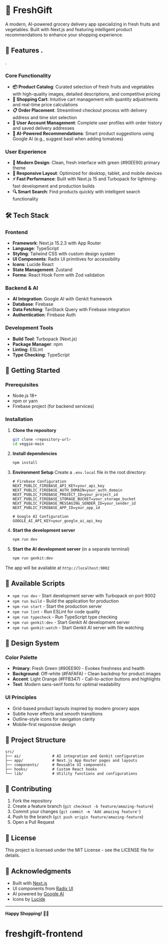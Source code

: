 # 🥬 FreshGift

A modern, AI-powered grocery delivery app specializing in fresh fruits and vegetables. Built with Next.js and featuring intelligent product recommendations to enhance your shopping experience.

## 🌟 Features .

.

### Core Functionality

- **📦 Product Catalog**: Curated selection of fresh fruits and vegetables with high-quality images, detailed descriptions, and competitive pricing
- **🛒 Shopping Cart**: Intuitive cart management with quantity adjustments and real-time price calculations
- **📋 Order Placement**: Streamlined checkout process with delivery address and time slot selection
- **👤 User Account Management**: Complete user profiles with order history and saved delivery addresses
- **🤖 AI-Powered Recommendations**: Smart product suggestions using Google AI (e.g., suggest basil when adding tomatoes)

### User Experience

- **🎨 Modern Design**: Clean, fresh interface with green (#90EE90) primary theme
- **📱 Responsive Layout**: Optimized for desktop, tablet, and mobile devices
- **⚡ Fast Performance**: Built with Next.js 15 and Turbopack for lightning-fast development and production builds
- **🔍 Smart Search**: Find products quickly with intelligent search functionality

## 🛠️ Tech Stack

### Frontend

- **Framework**: Next.js 15.2.3 with App Router
- **Language**: TypeScript
- **Styling**: Tailwind CSS with custom design system
- **UI Components**: Radix UI primitives for accessibility
- **Icons**: Lucide React
- **State Management**: Zustand
- **Forms**: React Hook Form with Zod validation

### Backend & AI

- **AI Integration**: Google AI with Genkit framework
- **Database**: Firebase
- **Data Fetching**: TanStack Query with Firebase integration
- **Authentication**: Firebase Auth

### Development Tools

- **Build Tool**: Turbopack (Next.js)
- **Package Manager**: npm
- **Linting**: ESLint
- **Type Checking**: TypeScript

## 🚀 Getting Started

### Prerequisites

- Node.js 18+
- npm or yarn
- Firebase project (for backend services)

### Installation

1. **Clone the repository**

   ```bash
   git clone <repository-url>
   cd veggie-main
   ```

2. **Install dependencies**

   ```bash
   npm install
   ```

3. **Environment Setup**
   Create a `.env.local` file in the root directory:

   ```env
   # Firebase Configuration
   NEXT_PUBLIC_FIREBASE_API_KEY=your_api_key
   NEXT_PUBLIC_FIREBASE_AUTH_DOMAIN=your_auth_domain
   NEXT_PUBLIC_FIREBASE_PROJECT_ID=your_project_id
   NEXT_PUBLIC_FIREBASE_STORAGE_BUCKET=your_storage_bucket
   NEXT_PUBLIC_FIREBASE_MESSAGING_SENDER_ID=your_sender_id
   NEXT_PUBLIC_FIREBASE_APP_ID=your_app_id

   # Google AI Configuration
   GOOGLE_AI_API_KEY=your_google_ai_api_key
   ```

4. **Start the development server**

   ```bash
   npm run dev
   ```

5. **Start the AI development server** (in a separate terminal)
   ```bash
   npm run genkit:dev
   ```

The app will be available at `http://localhost:9002`

## 📝 Available Scripts

- `npm run dev` - Start development server with Turbopack on port 9002
- `npm run build` - Build the application for production
- `npm run start` - Start the production server
- `npm run lint` - Run ESLint for code quality
- `npm run typecheck` - Run TypeScript type checking
- `npm run genkit:dev` - Start Genkit AI development server
- `npm run genkit:watch` - Start Genkit AI server with file watching

## 🎨 Design System

### Color Palette

- **Primary**: Fresh Green (#90EE90) - Evokes freshness and health
- **Background**: Off-white (#FAFAFA) - Clean backdrop for product images
- **Accent**: Light Orange (#FFB347) - Call-to-action buttons and highlights
- **Text**: Modern sans-serif fonts for optimal readability

### UI Principles

- Grid-based product layouts inspired by modern grocery apps
- Subtle hover effects and smooth transitions
- Outline-style icons for navigation clarity
- Mobile-first responsive design

## 📁 Project Structure

```
src/
├── ai/              # AI integration and Genkit configuration
├── app/             # Next.js App Router pages and layouts
├── components/      # Reusable UI components
├── hooks/           # Custom React hooks
└── lib/             # Utility functions and configurations
```

## 🤝 Contributing

1. Fork the repository
2. Create a feature branch (`git checkout -b feature/amazing-feature`)
3. Commit your changes (`git commit -m 'Add amazing feature'`)
4. Push to the branch (`git push origin feature/amazing-feature`)
5. Open a Pull Request

## 📄 License

This project is licensed under the MIT License - see the LICENSE file for details.

## 🙏 Acknowledgments

- Built with [Next.js](https://nextjs.org/)
- UI components from [Radix UI](https://www.radix-ui.com/)
- AI powered by [Google AI](https://ai.google.dev/)
- Icons by [Lucide](https://lucide.dev/)

---

**Happy Shopping! 🛒🥕**
# freshgift-frontend
